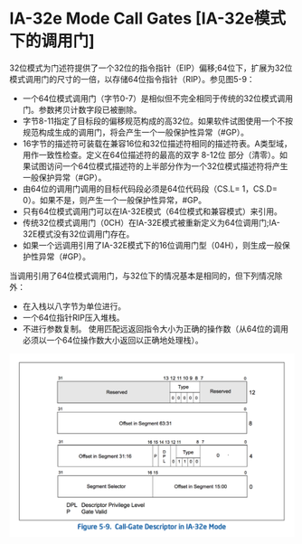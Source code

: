 # IA-32e Mode Call Gates [IA-32e模式下的调用门]
32位模式为门述符提供了一个32位的指令指针（EIP）偏移;64位下，扩展为32位模式调用门的尺寸的一倍，以存储64位指令指针（RIP）。参见图5-9：

- 一个64位模式调用门（字节0-7）是相似但不完全相同于传统的32位模式调用门。参数拷贝计数字段已被删除。
- 字节8-11指定了目标段的偏移规范构成的高32位。如果软件试图使用一个不按规范构成生成的调用门，将会产生一个一般保护性异常（#GP）。
- 16字节的描述符可装载在兼容16位和32位描述符相同的描述符表。A类型域，用作一致性检查。定义在64位描述符的最高的双字 8-12位 部分（清零）。如果试图访问一个64位模式描述符的上半部分作为一个32位模式描述符将产生一般保护异常（#GP）。
- 由64位的调用门调用的目标代码段必须是64位代码段（CS.L= 1，CS.D= 0）。如果不是，则产生一个一般保护性异常，#GP。
- 只有64位模式调用门可以在IA-32E模式（64位模式和兼容模式）来引用。
- 传统32位模式调用门（0CH）在IA-32E模式被重新定义为64位调用门;IA-32E模式没有32位调用门存在。
- 如果一个远调用引用了IA-32E模式下的16位调用门型（04H），则生成一般保护性异常（#GP）。

  
当调用引用了64位模式调用门，与32位下的情况基本是相同的，但下列情况除外：
- 在入栈以八字节为单位进行。
- 一个64位指针RIP压入堆栈。
- 不进行参数复制。
使用匹配远返回指令大小为正确的操作数（从64位的调用必须以一个64位操作数大小返回以正确地处理栈）。
  
  
![](../img/CALL-GATE-DESCRIPTOR.png)